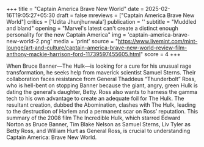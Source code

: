 +++
title = "Captain America Brave New World"
date = 2025-02-16T19:05:27+05:30
draft = false
mreviews = ["Captain America Brave New World"]
critics = ['Udita Jhunjhunwala']
publication = ''
subtitle = "Muddled and bland"
opening = "Marvel's latest can't create a distinct enough personality for the new Captain America"
img = 'captain-america-brave-new-world-2.png'
media = 'print'
source = "https://www.livemint.com/mint-lounge/art-and-culture/captain-america-brave-new-world-review-film-anthony-mackie-harrison-ford-11739597455605.html"
score = 4
+++

When Bruce Banner—The Hulk—is looking for a cure for his unusual rage transformation, he seeks help from maverick scientist Samuel Sterns. Their collaboration faces resistance from General Thaddeus “Thunderbolt” Ross, who is hell-bent on stopping Banner because the giant, angry, green Hulk is dating the general’s daughter, Betty. Ross also wants to harness the gamma tech to his own advantage to create an adequate foil for The Hulk. The resultant creation, dubbed the Abomination, clashes with The Hulk, leading to the destruction of Harlem and a permanent scar on Ross’ reputation. This summary of the 2008 film The Incredible Hulk, which starred Edward Norton as Bruce Banner, Tim Blake Nelson as Samuel Sterns, Liv Tyler as Betty Ross, and William Hurt as General Ross, is crucial to understanding Captain America: Brave New World.
